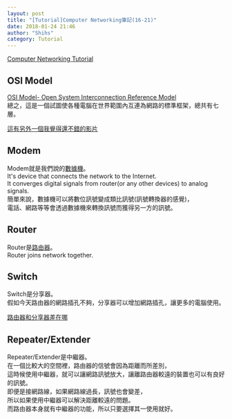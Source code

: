 ```yaml
---
layout: post
title: "[Tutorial]Computer Networking筆記(16-21)"
date: 2018-01-24 21:46
author: "Shihs"
category: Tutorial
---
```


[Computer Networking Tutorial](https://www.youtube.com/playlist?list=PL6gx4Cwl9DGBpuvPW0aHa7mKdn_k9SPKO)

## **OSI Model**
[OSI Model- Open System Interconnection Reference Model](https://zh.wikipedia.org/wiki/OSI模型)<br>
總之，這是一個試圖使各種電腦在世界範圍內互連為網路的標準框架，總共有七層。

[這有另外一個我覺得還不錯的影片](https://tw.voicetube.com/videos/20018)



## **Modem**
Modem就是我們說的[數據機](https://zh.wikipedia.org/wiki/调制解调器)。<br>
It's device that connects the network to the Internet.<br>
It converges digital signals from router(or any other devices) to analog signals.<br>
簡單來說，數據機可以將數位訊號變成類比訊號(訊號轉換器的感覺)，<br>
電話、網路等等會透過數據機來轉換訊號而獲得另一方的訊號。<br>

## **Router**
Router是[路由器](https://zh.wikipedia.org/wiki/路由器)。<br>
Router joins network together.<br>

## **Switch**
Switch是分享器。<br>
假如今天路由器的網路插孔不夠，分享器可以增加網路插孔，讓更多的電腦使用。<br>

[路由器和分享器差在哪](https://www.mobile01.com/topicdetail.php?f=507&t=1631479)

## **Repeater/Extender**
Repeater/Extender是中繼器。<br>
在一個比較大的空間裡，路由器的信號會因為距離而所差別，<br>
這時候使用中繼器，就可以讓網路訊號放大，讓離路由器較遠的裝置也可以有良好的訊號。<br>
即便是接網路線，如果網路線過長，訊號也會變差，<br>
所以如果使用中繼器可以解決距離較遠的問題。<br>
而路由器本身就有中繼器的功能，所以只要選擇其一使用就好。<br>


